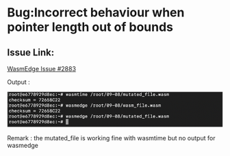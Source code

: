    # Bug:Incorrect behaviour when pointer length out of bounds
   ## Issue Link:

[WasmEdge Issue #2883](https://github.com/WasmEdge/WasmEdge/issues/2883)

Output :

![WasmEdge Error Output](/images/issue_2883_1.png)

Remark : the mutated_file is working fine with wasmtime but no output for wasmedge